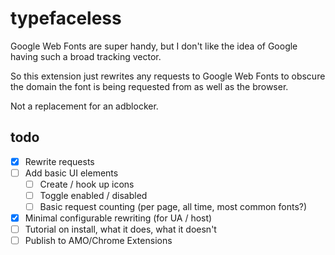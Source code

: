 # typefaceless

Google Web Fonts are super handy, but I don't like the idea of Google having
such a broad tracking vector.

So this extension just rewrites any requests to Google Web Fonts to obscure
the domain the font is being requested from as well as the browser.

Not a replacement for an adblocker.

## todo

- [x] Rewrite requests
- [ ] Add basic UI elements
  - [ ] Create / hook up icons
  - [ ] Toggle enabled / disabled
  - [ ] Basic request counting (per page, all time, most common fonts?)
- [x] Minimal configurable rewriting (for UA / host)
- [ ] Tutorial on install, what it does, what it doesn't
- [ ] Publish to AMO/Chrome Extensions
